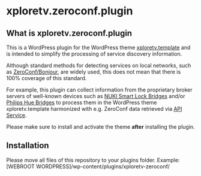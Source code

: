 # xploretv.zeroconf.plugin
<h2>What is xploretv.zeroconf.plugin</h2>

This is a WordPress plugin for the WordPress theme <a href="https://github.com/xploretv2go/xploretv.template">xploretv.template</a> and is intended to simplify the processing of service discovery information. 

Although standard methods for detecting services on local networks, such as  <a href="https://letmegooglethat.com/?q=ZeroConf%2FBonjour">ZeroConf/Bonjour</a>, are widely used, this does not mean that there is 100% coverage of this standard.   

For example, this plugin can collect information from the proprietary broker servers of well-known devices such as [NUKI Smart Lock Bridges](https://api.nuki.io/discover/bridges) and/or [Philips Hue Bridges](https://discovery.meethue.com/) to process them in the WordPress theme xploretv.template harmonized with e.g. ZeroConf data retrieved via [API Service](https://github.com/xploretv2go/zeroconf.api.service).

Please make sure to install and activate the theme <strong>after</strong> installing the plugin.

<h2>Installation</h2>
Please move all files of this repository to your plugins folder. Example: [WEBROOT WORDPRESS]/wp-content/plugins/xploretv-zeroconf/
